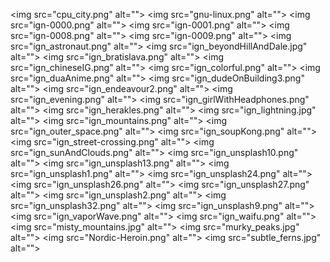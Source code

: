 <img src="cpu_city.png" alt=""\>
<img src="gnu-linux.png" alt=""\>
<img src="ign-0000.png" alt=""\>
<img src="ign-0001.png" alt=""\>
<img src="ign-0008.png" alt=""\>
<img src="ign-0009.png" alt=""\>
<img src="ign_astronaut.png" alt=""\>
<img src="ign_beyondHillAndDale.jpg" alt=""\>
<img src="ign_bratislava.png" alt=""\>
<img src="ign_chineseIG.png" alt=""\>
<img src="ign_colorful.png" alt=""\>
<img src="ign_duaAnime.png" alt=""\>
<img src="ign_dudeOnBuilding3.png" alt=""\>
<img src="ign_endeavour2.png" alt=""\>
<img src="ign_evening.png" alt=""\>
<img src="ign_girlWithHeadphones.png" alt=""\>
<img src="ign_herakles.png" alt=""\>
<img src="ign_lightning.jpg" alt=""\>
<img src="ign_mountains.png" alt=""\>
<img src="ign_outer_space.png" alt=""\>
<img src="ign_soupKong.png" alt=""\>
<img src="ign_street-crossing.png" alt=""\>
<img src="ign_sunAndClouds.png" alt=""\>
<img src="ign_unsplash10.png" alt=""\>
<img src="ign_unsplash13.png" alt=""\>
<img src="ign_unsplash1.png" alt=""\>
<img src="ign_unsplash24.png" alt=""\>
<img src="ign_unsplash26.png" alt=""\>
<img src="ign_unsplash27.png" alt=""\>
<img src="ign_unsplash2.png" alt=""\>
<img src="ign_unsplash32.png" alt=""\>
<img src="ign_unsplash9.png" alt=""\>
<img src="ign_vaporWave.png" alt=""\>
<img src="ign_waifu.png" alt=""\>
<img src="misty_mountains.jpg" alt=""\>
<img src="murky_peaks.jpg" alt=""\>
<img src="Nordic-Heroin.png" alt=""\>
<img src="subtle_ferns.jpg" alt=""\>
<img src="cpu_city.png" alt=""/>
<img src="gnu-linux.png" alt=""/>
<img src="ign-0000.png" alt=""/>
<img src="ign-0001.png" alt=""/>
<img src="ign-0008.png" alt=""/>
<img src="ign-0009.png" alt=""/>
<img src="ign_astronaut.png" alt=""/>
<img src="ign_beyondHillAndDale.jpg" alt=""/>
<img src="ign_bratislava.png" alt=""/>
<img src="ign_chineseIG.png" alt=""/>
<img src="ign_colorful.png" alt=""/>
<img src="ign_duaAnime.png" alt=""/>
<img src="ign_dudeOnBuilding3.png" alt=""/>
<img src="ign_endeavour2.png" alt=""/>
<img src="ign_evening.png" alt=""/>
<img src="ign_girlWithHeadphones.png" alt=""/>
<img src="ign_herakles.png" alt=""/>
<img src="ign_lightning.jpg" alt=""/>
<img src="ign_mountains.png" alt=""/>
<img src="ign_outer_space.png" alt=""/>
<img src="ign_soupKong.png" alt=""/>
<img src="ign_street-crossing.png" alt=""/>
<img src="ign_sunAndClouds.png" alt=""/>
<img src="ign_unsplash10.png" alt=""/>
<img src="ign_unsplash13.png" alt=""/>
<img src="ign_unsplash1.png" alt=""/>
<img src="ign_unsplash24.png" alt=""/>
<img src="ign_unsplash26.png" alt=""/>
<img src="ign_unsplash27.png" alt=""/>
<img src="ign_unsplash2.png" alt=""/>
<img src="ign_unsplash32.png" alt=""/>
<img src="ign_unsplash9.png" alt=""/>
<img src="ign_vaporWave.png" alt=""/>
<img src="ign_waifu.png" alt=""/>
<img src="misty_mountains.jpg" alt=""/>
<img src="murky_peaks.jpg" alt=""/>
<img src="Nordic-Heroin.png" alt=""/>
<img src="README.md" alt=""/>
<img src="subtle_ferns.jpg" alt=""/>
